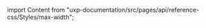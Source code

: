 
import Content from "uxp-documentation/src/pages/api/reference-css/Styles/max-width";

<Content query="product=xd"/>
